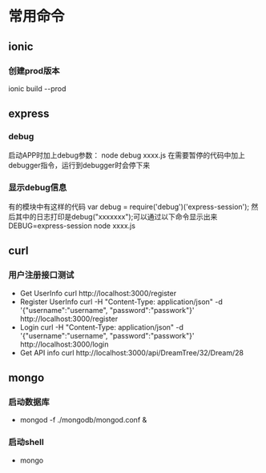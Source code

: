 # 常用命令
## ionic
### 创建prod版本
ionic build --prod

## express

### debug
启动APP时加上debug参数：
node debug xxxx.js
在需要暂停的代码中加上debugger指令，运行到debugger时会停下来

### 显示debug信息
有的模块中有这样的代码
var debug = require('debug')('express-session');
然后其中的日志打印是debug("xxxxxxx");可以通过以下命令显示出来
DEBUG=express-session node xxxx.js

## curl

### 用户注册接口测试

* Get UserInfo
curl http://localhost:3000/register
* Register UserInfo
curl -H "Content-Type: application/json"  -d '{"username":"username", "password":"passwork"}' http://localhost:3000/register
* Login
curl -H "Content-Type: application/json"  -d '{"username":"username", "password":"passwork"}' http://localhost:3000/login
* Get API info
curl http://localhost:3000/api/DreamTree/32/Dream/28


## mongo
### 启动数据库
* mongod -f ./mongodb/mongod.conf &
### 启动shell
* mongo